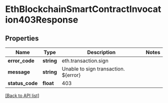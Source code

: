 # EthBlockchainSmartContractInvocation403Response

## Properties

Name | Type | Description | Notes
------------ | ------------- | ------------- | -------------
**error_code** | **string** | eth.transaction.sign |
**message** | **string** | Unable to sign transaction. ${error} |
**status_code** | **float** | 403 |

[[Back to API list]](../../README.md#api-endpoints)
